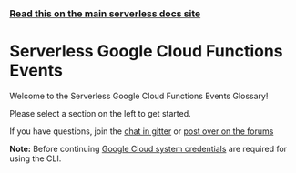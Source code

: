 <!--
title: Google Cloud Functions Serverless Events
menuText: Google Functions Events
layout: Doc
-->

<!-- DOCS-SITE-LINK:START automatically generated  -->

### [Read this on the main serverless docs site](https://www.serverless.com/framework/docs/providers/google/events/)

<!-- DOCS-SITE-LINK:END -->

# Serverless Google Cloud Functions Events

Welcome to the Serverless Google Cloud Functions Events Glossary!

Please select a section on the left to get started.

If you have questions, join the [chat in gitter](https://gitter.im/serverless/serverless) or [post over on the forums](http://forum.serverless.com/)

**Note:** Before continuing [Google Cloud system credentials](../guide/credentials.md) are required for using the CLI.
